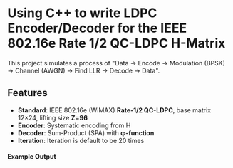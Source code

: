 # Using C++ to write LDPC Encoder/Decoder for the IEEE 802.16e Rate 1/2 QC-LDPC H-Matrix

This project simulates a process of "Data → Encode → Modulation (BPSK) → Channel (AWGN) → Find LLR → Decode → Data".

## Features
- **Standard**: IEEE 802.16e (WiMAX) **Rate-1/2 QC-LDPC**, base matrix 12×24, lifting size **Z=96**  
- **Encoder**: Systematic encoding from H 
- **Decoder**: Sum-Product (SPA) with **φ-function**  
- **Iteration**: Iteration is default to be 20 times

#### Example Output

